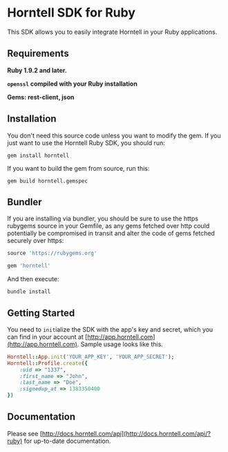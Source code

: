 Horntell SDK for Ruby
====================

This SDK allows you to easily integrate Horntell in your Ruby applications.

## Requirements
**Ruby 1.9.2 and later.**

**`openssl` compiled with your Ruby installation**

**Gems: rest-client, json**

## Installation
You don't need this source code unless you want to modify the gem. If you just want to use the Horntell Ruby SDK, you should run:

```
gem install horntell
```

If you want to build the gem from source, run this:

```
gem build horntell.gemspec
```

## Bundler
If you are installing via bundler, you should be sure to use the https rubygems source in your Gemfile, as any gems fetched over http could potentially be compromised in transit and alter the code of gems fetched securely over https:

```ruby
source 'https://rubygems.org'

gem 'horntell'
```

And then execute:

```
bundle install
```

## Getting Started

You need to `init`ialize the SDK with the app's key and secret, which you can find in your account at [http://app.horntell.com](http://app.horntell.com). Sample usage looks like this.

```ruby
Horntell::App.init('YOUR_APP_KEY', 'YOUR_APP_SECRET');
Horntell::Profile.create({
	:uid => "1337",
	:first_name => "John",
	:last_name => "Doe",
	:signedup_at => 1383350400
})

```

## Documentation

Please see [http://docs.horntell.com/api](http://docs.horntell.com/api/?ruby) for up-to-date documentation.
